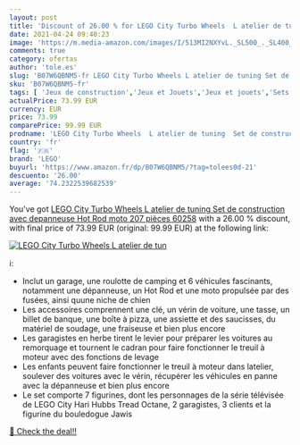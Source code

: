```yaml
---
layout: post
title: 'Discount of 26.00 % for LEGO City Turbo Wheels  L atelier de tun'
date: 2021-04-24 09:40:23
image: 'https://m.media-amazon.com/images/I/513MI2NXYvL._SL500_._SL400_.jpg'
comments: true
category: ofertas
author: 'tole.es'
slug: 'B07W6QBNM5-fr LEGO City Turbo Wheels L atelier de tuning Set de...'
sku: 'B07W6QBNM5-fr'
tags: [ 'Jeux de construction','Jeux et Jouets','Jeux et jouets','Sets de jeux de construction','lego', ]
actualPrice: 73.99 EUR
currency: EUR
price: 73.99
comparePrice: 99.99 EUR
prodname: 'LEGO City Turbo Wheels  L atelier de tuning  Set de construction avec depanneuse  Hot Rod moto  207 pièces  60258'
country: 'fr'
flag: '🇫🇷'
brand: 'LEGO'
buyurl: 'https://www.amazon.fr/dp/B07W6QBNM5/?tag=tolees0d-21'
descuento: '26.00'
average: '74.2322539682539'
---
```


You've got [LEGO City Turbo Wheels  L atelier de tuning  Set de construction avec depanneuse  Hot Rod moto  207 pièces  60258](https://www.amazon.fr/dp/B07W6QBNM5/?tag=tolees0d-21) with a  26.00 % discount, with final price of 73.99 EUR (original: 99.99 EUR) at the following link:

[![LEGO City Turbo Wheels  L atelier de tun](https://m.media-amazon.com/images/I/513MI2NXYvL._SL500_._SL400_.jpg)](https://www.amazon.fr/dp/B07W6QBNM5/?tag=tolees0d-21)

ℹ️:

- Inclut un garage, une roulotte de camping et 6 véhicules fascinants, notamment une dépanneuse, un Hot Rod et une moto propulsée par des fusées, ainsi quune niche de chien
- Les accessoires comprennent une clé, un vérin de voiture, une tasse, un billet de banque, une boîte à pizza, une assiette et des saucisses, du matériel de soudage, une fraiseuse et bien plus encore
- Les garagistes en herbe tirent le levier pour préparer les voitures au remorquage et tournent le cadran pour faire fonctionner le treuil à moteur avec des fonctions de levage
- Les enfants peuvent faire fonctionner le treuil à moteur dans latelier, soulever des voitures avec le vérin, récupérer les véhicules en panne avec la dépanneuse et bien plus encore
- Le set comporte 7 figurines, dont les personnages de la série télévisée de LEGO City Hari Hubbs Tread Octane, 2 garagistes, 3 clients et la figurine du bouledogue Jawis

[🛒 Check the deal!!](https://www.amazon.fr/dp/B07W6QBNM5/?tag=tolees0d-21)
